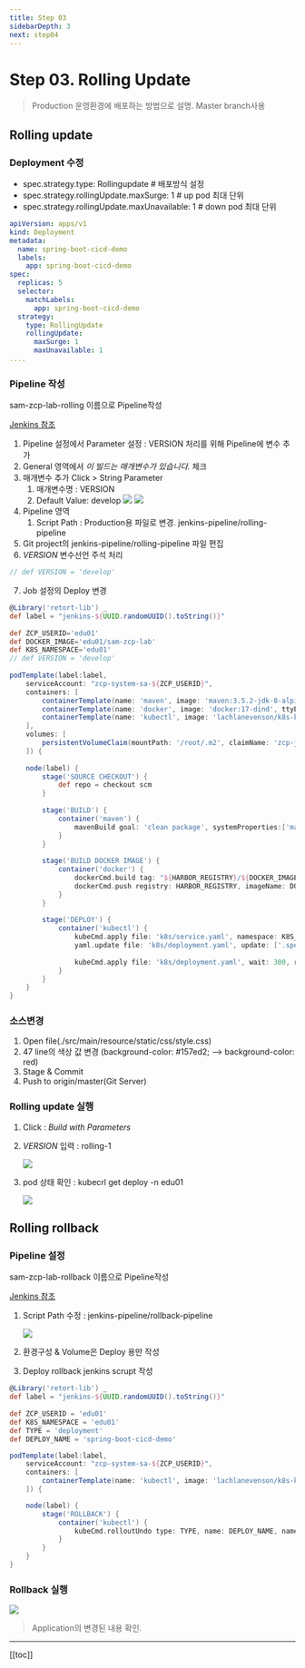 ```yaml
---
title: Step 03
sidebarDepth: 3
next: step04
---
```


# Step 03. Rolling Update
> Production 운영환경에 배포하는 방법으로 설명. Master branch사용

## Rolling update

### Deployment 수정

* spec.strategy.type: Rollingupdate  # 배포방식 설정
* spec.strategy.rollingUpdate.maxSurge: 1  # up pod 최대 단위
* spec.strategy.rollingUpdate.maxUnavailable: 1 # down pod 최대 단위

```yaml
apiVersion: apps/v1
kind: Deployment
metadata:
  name: spring-boot-cicd-demo
  labels:
    app: spring-boot-cicd-demo
spec:
  replicas: 5
  selector:
    matchLabels:
      app: spring-boot-cicd-demo
  strategy:
    type: RollingUpdate
    rollingUpdate:
      maxSurge: 1
      maxUnavailable: 1
....
```

### Pipeline 작성
sam-zcp-lab-rolling 이름으로 Pipeline작성

[Jenkins 참조](jenkins.md#pipeline-복사)

1. Pipeline 설정에서 Parameter 설정 : VERSION 처리를 위해 Pipeline에 변수 추가
2. General 영역에서 *이 빌드는 매개변수가 있습니다.* 체크
3. 매개변수 추가 Click > String Parameter
   1. 매개변수명 : VERSION
   2. Default Value: develop
   ![](./img/2019-02-21-14-19-19.png)
   ![](./img/2019-02-21-14-20-15.png)
4. Pipeline 영역
   1. Script Path : Production용 파일로 변경. jenkins-pipeline/rolling-pipeline
5. Git project의 jenkins-pipeline/rolling-pipeline 파일 편집
6. *VERSION* 변수선언 주석 처리

```groovy
// def VERSION = 'develop'
```
7. Job 설정의 Deploy 변경

```groovy
@Library('retort-lib') _
def label = "jenkins-${UUID.randomUUID().toString()}"
  
def ZCP_USERID='edu01'
def DOCKER_IMAGE='edu01/sam-zcp-lab'
def K8S_NAMESPACE='edu01'
// def VERSION = 'develop'
  
podTemplate(label:label,
    serviceAccount: "zcp-system-sa-${ZCP_USERID}",
    containers: [
        containerTemplate(name: 'maven', image: 'maven:3.5.2-jdk-8-alpine', ttyEnabled: true, command: 'cat'),
        containerTemplate(name: 'docker', image: 'docker:17-dind', ttyEnabled: true, command: 'dockerd-entrypoint.sh', privileged: true),
        containerTemplate(name: 'kubectl', image: 'lachlanevenson/k8s-kubectl:v1.13.6', ttyEnabled: true, command: 'cat')
    ],
    volumes: [
        persistentVolumeClaim(mountPath: '/root/.m2', claimName: 'zcp-jenkins-mvn-repo')
    ]) {
  
    node(label) {
        stage('SOURCE CHECKOUT') {
            def repo = checkout scm
        }
  
        stage('BUILD') {
            container('maven') {
                mavenBuild goal: 'clean package', systemProperties:['maven.repo.local':"/root/.m2/${ZCP_USERID}"]
            }
        }
  
        stage('BUILD DOCKER IMAGE') {
            container('docker') {
                dockerCmd.build tag: "${HARBOR_REGISTRY}/${DOCKER_IMAGE}:${VERSION}"
                dockerCmd.push registry: HARBOR_REGISTRY, imageName: DOCKER_IMAGE, imageVersion: VERSION, credentialsId: 'HARBOR_CREDENTIALS'
            }
        }
  
        stage('DEPLOY') {
            container('kubectl') {
                kubeCmd.apply file: 'k8s/service.yaml', namespace: K8S_NAMESPACE
                yaml.update file: 'k8s/deployment.yaml', update: ['.spec.template.spec.containers[0].image': "${HARBOR_REGISTRY}/${DOCKER_IMAGE}:${VERSION}"]
  
                kubeCmd.apply file: 'k8s/deployment.yaml', wait: 300, recoverOnFail: false, namespace: K8S_NAMESPACE
            }
        }
    }
}

```
### 소스변경
1. Open file(./src/main/resource/static/css/style.css)
2. 47 line의 색상 값 변경 (background-color: #157ed2; --> background-color: red)
3. Stage & Commit
4. Push to origin/master(Git Server)

### Rolling update 실행

1. Click : *Build with Parameters*
2. *VERSION*  입력 : rolling-1
   
   ![](./img/2019-01-26-15-55-31.png)
3. pod 상태 확인 : kubecrl get deploy -n edu01

   ![](./img/2019-01-26-15-56-37.png)

## Rolling rollback

### Pipeline 설정 
sam-zcp-lab-rollback 이름으로 Pipeline작성

[Jenkins 참조](jenkins.md#pipeline-복사)

1. Script Path 수정 : jenkins-pipeline/rollback-pipeline

    ![](./img/2019-01-26-19-16-35.png)

2. 환경구성 & Volume은  Deploy 용만 작성
3. Deploy rollback jenkins scrupt 작성 

```groovy
@Library('retort-lib') _
def label = "jenkins-${UUID.randomUUID().toString()}"
 
def ZCP_USERID = 'edu01'
def K8S_NAMESPACE = 'edu01'
def TYPE = 'deployment'
def DEPLOY_NAME = 'spring-boot-cicd-demo'

podTemplate(label:label,
    serviceAccount: "zcp-system-sa-${ZCP_USERID}",
    containers: [
        containerTemplate(name: 'kubectl', image: 'lachlanevenson/k8s-kubectl:v1.13.6', ttyEnabled: true, command: 'cat')
    ]) {

    node(label) {
        stage('ROLLBACK') {
            container('kubectl') {
                kubeCmd.rolloutUndo type: TYPE, name: DEPLOY_NAME, namespace: K8S_NAMESPACE, wait: 300
            }
        }
    }
}

```

### Rollback 실행

![](./img/2019-01-26-19-22-12.png)

> Application의 변경된 내용 확인.

---
[[toc]]
